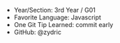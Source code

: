 - Year/Section: 3rd Year / G01
- Favorite Language: Javascript
- One Git Tip Learned: commit early
- GitHub: @zydric